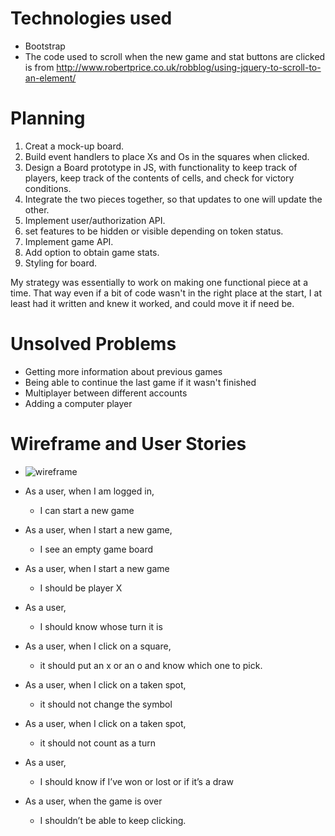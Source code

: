 # Technologies used
- Bootstrap
- The code used to scroll when the new game and stat buttons are clicked is from http://www.robertprice.co.uk/robblog/using-jquery-to-scroll-to-an-element/

# Planning
1. Creat a mock-up board.
2. Build event handlers to place Xs and Os in the squares when clicked.
3. Design a Board prototype in JS, with functionality to keep track of players, keep track of the contents of cells, and check for victory conditions.
4. Integrate the two pieces together, so that updates to one will update the other.
5. Implement user/authorization API.
6. set features to be hidden or visible depending on token status.
7. Implement game API.
8. Add option to obtain game stats.
9. Styling for board.

My strategy was essentially to work on making one functional piece at a time. That way even if a bit of code wasn't in the right place at the start, I at least had it written and knew it worked, and could move it if need be.

# Unsolved Problems
- Getting more information about previous games
- Being able to continue the last game if it wasn't finished
- Multiplayer between different accounts
- Adding a computer player

# Wireframe and User Stories

- ![wireframe](https://imgur.com/a/SdfoXfj "Tic Tac Toe wireframe")

- As a user, when I am logged in,
  - I can start a new game
- As a user, when I start a new game,
	- I see an empty game board
- As a user, when I start a new game
  - I should be player X
- As a user,
  - I should know whose turn it is
- As a user, when I click on a square,
  - it should put an x or an o and know which one to pick.
- As a user, when I click on a taken spot,
  - it should not change the symbol
- As a user, when I click on a taken spot,
  - it should not count as a turn
- As a user,
  - I should know if I’ve won or lost or if it’s a draw
- As a user, when the game is over
  - I shouldn’t be able to keep clicking.
